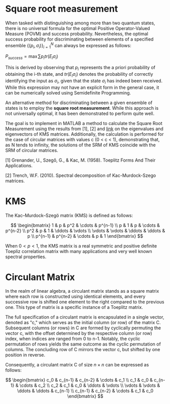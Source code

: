 # Square root measurement

When tasked with distinguishing among more than two quantum states, there is no universal formula for the optimal Positive Operator-Valued Measure (POVM) and success probability. Nevertheless, the optimal success probability for discriminating between elements of a specified ensemble $\{(p_i,\sigma_i)\}^N_{i=1}$ can always be expressed as follows:

$P_{success}=\max \sum p_i tr(E_i\sigma_i)$

This is derived by observing that $p_i$ represents the a priori probability of obtaining the i-th state, and $tr(E_i\sigma_i)$ denotes the probability of correctly identifying the input as $\sigma _{i}$, given that the state $\sigma _{i}$ has indeed been received. While this expression may not have an explicit form in the general case, it can be numerically solved using Semidefinite Programming.

An alternative method for discriminating between a given ensemble of states is to employ the **square root measurement**. While this approach is not universally optimal, it has been demonstrated to perform quite well.

The goal is to implement in MATLAB a method to calculate the Square Root Measurement using the results from [1], [2] and [link](https://www.egormaximenko.com/plots/KMS_eig.html) on the eigenvalues and eigenvectors of KMS matrices. Additionally, the calculation is performed for the case of circular matrices with values c (0 < c < 1), demonstrating that, as N tends to infinity, the solutions of the SRM of KMS coincide with the SRM of circular matrices.


[1] Grenander, U., Szegő, G., & Kac, M. (1958). Toeplitz Forms And Their Applications.

[2] Trench, W.F. (2010). Spectral decomposition of Kac-Murdock-Szego matrices.

# KMS

The Kac–Murdock–Szegö matrix (KMS) is defined as follows: 

$$
\begin{bmatrix}
1       & p       & p^2    & \cdots & p^{n-1} \\ 
p       & 1       & p      & \cdots & p^{n-2} \\ 
p^2     & p       & 1      & \ddots & \vdots  \\ 
\vdots  & \vdots  & \ddots & \ddots & p       \\ 
p^{n-1} & p^{n-2} & \cdots & p      & 1
\end{bmatrix}
$$

When $0 < p < 1$, the KMS matrix is a real symmetric and positive definite Toepliz correlation matrix with many applications and very well known spectral properties. 

# Circulant Matrix

In the realm of linear algebra, a circulant matrix stands as a square matrix where each row is constructed using identical elements, and every successive row is shifted one element to the right compared to the previous one. This type of matrix is a specific instance of a Toeplitz matrix.

The full specification of a circulant matrix is encapsulated in a single vector, denoted as "c," which serves as the initial column (or row) of the matrix C. Subsequent columns (or rows) in C are formed by cyclically permuting the vector c, with the offset determined by the respective column (or row) index, when indices are ranged from 0 to n-1. Notably, the cyclic permutation of rows yields the same outcome as the cyclic permutation of columns. The concluding row of C mirrors the vector c, but shifted by one position in reverse.

Consequently, a circulant matrix C of size $n \times n$ can be expressed as follows:

$$
\begin{bmatrix}
c_0     & c_{n-1} & c_{n-2} & \cdots & c_1     \\ 
c_1     & c_0     & c_{n-1} & \cdots & c_2     \\ 
c_2     & c_1     & c_0     & \ddots & \vdots  \\ 
\vdots  & \vdots  & \ddots  & \ddots & c_{n-1} \\ 
c_{n-1} & c_{n-2} & \cdots  & c_1    & c_0
\end{bmatrix}
$$

